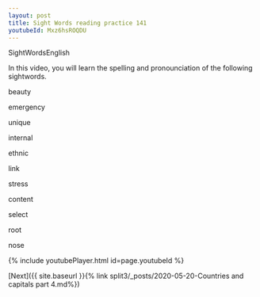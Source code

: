 ```yaml
---
layout: post
title: Sight Words reading practice 141
youtubeId: Mxz6hsROQDU
---
```

 
 
SightWordsEnglish

In this video, you will learn the spelling and pronounciation of the following sightwords.

beauty

emergency

unique

internal

ethnic

link

stress

content

select

root

nose




 
{% include youtubePlayer.html id=page.youtubeId %}
 
 

[Next]({{ site.baseurl }}{% link  split3/_posts/2020-05-20-Countries and capitals part 4.md%})
 
